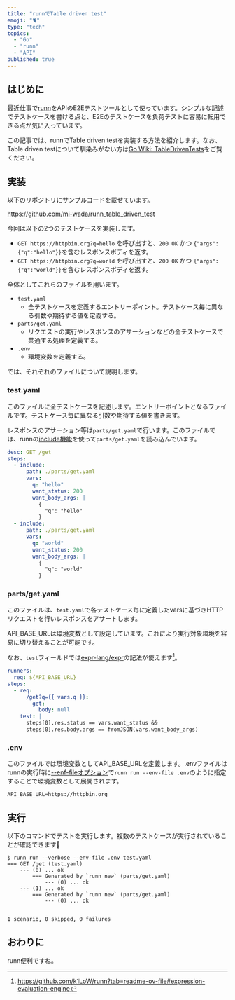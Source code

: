 ```yaml
---
title: "runnでTable driven test"
emoji: "🐈"
type: "tech"
topics:
  - "Go"
  - "runn"
  - "API"
published: true
---
```


## はじめに

最近仕事で[runn](https://github.com/k1LoW/runn)をAPIのE2Eテストツールとして使っています。シンプルな記述でテストケースを書ける点と、E2Eのテストケースを負荷テストに容易に転用できる点が気に入っています。

この記事では、runnでTable driven testを実装する方法を紹介します。なお、Table driven testについて馴染みがない方は[Go Wiki: TableDrivenTests](https://go.dev/wiki/TableDrivenTests)をご覧ください。

## 実装

以下のリポジトリにサンプルコードを載せています。

<https://github.com/mi-wada/runn_table_driven_test>

今回は以下の2つのテストケースを実装します。

* `GET https://httpbin.org?q=hello` を呼び出すと、`200 OK` かつ `{"args":{"q":"hello"}}`を含むレスポンスボディを返す。
* `GET https://httpbin.org?q=world` を呼び出すと、`200 OK` かつ `{"args":{"q":"world"}}`を含むレスポンスボディを返す。

全体としてこれらのファイルを用います。

* `test.yaml`
  * 全テストケースを定義するエントリーポイント。テストケース毎に異なる引数や期待する値を定義する。
* `parts/get.yaml`
  * リクエストの実行やレスポンスのアサーションなどの全テストケースで共通する処理を定義する。
* `.env`
  * 環境変数を定義する。

では、それぞれのファイルについて説明します。

### test.yaml

このファイルに全テストケースを記述します。エントリーポイントとなるファイルです。テストケース毎に異なる引数や期待する値を書きます。

レスポンスのアサーション等は`parts/get.yaml`で行います。このファイルでは、runnの[include機能](https://github.com/k1LoW/runn?tab=readme-ov-file#include-runner-include-other-runbook)を使って`parts/get.yaml`を読み込んでいます。

```yaml:test.yaml
desc: GET /get
steps:
  - include:
      path: ./parts/get.yaml
      vars:
        q: "hello"
        want_status: 200
        want_body_args: |
          {
            "q": "hello"
          }
  - include:
      path: ./parts/get.yaml
      vars:
        q: "world"
        want_status: 200
        want_body_args: |
          {
            "q": "world"
          }
```

### parts/get.yaml

このファイルは、`test.yaml`で各テストケース毎に定義したvarsに基づきHTTPリクエストを行いレスポンスをアサートします。

API_BASE_URLは環境変数として設定しています。これにより実行対象環境を容易に切り替えることが可能です。

なお、`test`フィールドでは[expr-lang/expr](https://github.com/expr-lang/expr)の記法が使えます[^1]。

[^1]: <https://github.com/k1LoW/runn?tab=readme-ov-file#expression-evaluation-engine>

```yaml:parts/get.yaml
runners:
  req: ${API_BASE_URL}
steps:
  - req:
      /get?q={{ vars.q }}:
        get:
          body: null
    test: |
      steps[0].res.status == vars.want_status &&
      steps[0].res.body.args == fromJSON(vars.want_body_args)
```

### .env

このファイルでは環境変数としてAPI_BASE_URLを定義します。.envファイルはrunnの実行時に[--enf-fileオプション](https://github.com/k1LoW/runn/blob/20d1c931ca36136bb342a85e168fe82e2c69c94e/cmd/run.go#L152)で`runn run --env-file .env`のように指定することで環境変数として展開されます。

```plaintext:.env
API_BASE_URL=https://httpbin.org
```

## 実行

以下のコマンドでテストを実行します。複数のテストケースが実行されていることが確認できます🎉

```console
$ runn run --verbose --env-file .env test.yaml
=== GET /get (test.yaml)
    --- (0) ... ok
        === Generated by `runn new` (parts/get.yaml)
            --- (0) ... ok
    --- (1) ... ok
        === Generated by `runn new` (parts/get.yaml)
            --- (0) ... ok


1 scenario, 0 skipped, 0 failures
```

## おわりに

runn便利ですね。
